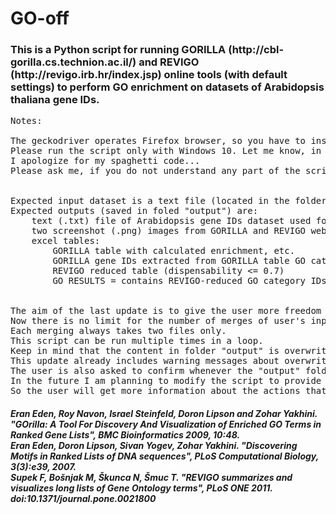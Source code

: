 <h1>
    GO-off
</h1>
<h3>This is a Python script for running GORILLA (http://cbl-gorilla.cs.technion.ac.il/) and REVIGO (http://revigo.irb.hr/index.jsp) online tools (with default settings) to perform GO enrichment on datasets of Arabidopsis thaliana gene IDs.</h3>

<pre>
Notes:

The geckodriver operates Firefox browser, so you have to install this browser before running the script.
Please run the script only with Windows 10. Let me know, in case it is not working on your machine.
I apologize for my spaghetti code...
Please ask me, if you do not understand any part of the script.


Expected input dataset is a text file (located in the folder with script) containing gene IDs separated by newlines 
Expected outputs (saved in foled "output") are:
    text (.txt) file of Arabidopsis gene IDs dataset used for GO analysis (the number of gene IDs is shown in file name parentheses)
    two screenshot (.png) images from GORILLA and REVIGO webpages
    excel tables: 
        GORILLA table with calculated enrichment, etc.
        GORILLA gene IDs extracted from GORILLA table GO categories REVIGO table
        REVIGO reduced table (dispensability <= 0.7)
        GO RESULTS = contains REVIGO-reduced GO category IDs and counted numbers (enrichment, ...)


The aim of the last update is to give the user more freedom in selecting and merging user's input datasets.
Now there is no limit for the number of merges of user's input files, so the user can create various merging workflow.
Each merging always takes two files only.
This script can be run multiple times in a loop.
Keep in mind that the content in folder "output" is overwritten with each iteration.
This update already includes warning messages about overwriting the "output" folder and its content.
The user is also asked to confirm whenever the "output" folder and its content is going to be overwritten.
In the future I am planning to modify the script to provide an extra file with history of the user's merging workflow steps.
So the user will get more information about the actions that have been done on the output dataset.
</pre>
<h5>
Eran Eden, Roy Navon, Israel Steinfeld, Doron Lipson and Zohar Yakhini. "GOrilla: A Tool For Discovery And Visualization of Enriched GO Terms in Ranked Gene Lists",
    BMC Bioinformatics 2009, 10:48.<br>
Eran Eden, Doron Lipson, Sivan Yogev, Zohar Yakhini. "Discovering Motifs in Ranked Lists of DNA sequences", PLoS Computational Biology, 3(3):e39, 2007.<br>
Supek F, Bošnjak M, Škunca N, Šmuc T. "REVIGO summarizes and visualizes long lists of Gene Ontology terms", PLoS ONE 2011. doi:10.1371/journal.pone.0021800
</h5>
